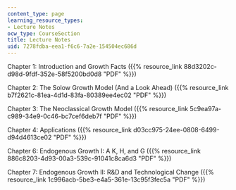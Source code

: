 ```yaml
---
content_type: page
learning_resource_types:
- Lecture Notes
ocw_type: CourseSection
title: Lecture Notes
uid: 7278fdba-eea1-f6c6-7a2e-154504ec686d
---
```


Chapter 1: Introduction and Growth Facts ({{% resource_link 88d3202c-d98d-9fdf-352e-58f5200bd0d8 "PDF" %}})

Chapter 2: The Solow Growth Model (And a Look Ahead) ({{% resource_link b7f2621c-81ea-4d1d-83fa-80389ee4ec02 "PDF" %}})

Chapter 3: The Neoclassical Growth Model ({{% resource_link 5c9ea97a-c989-34e9-0c46-bc7cef6deb7f "PDF" %}})

Chapter 4: Applications ({{% resource_link d03cc975-24ee-0808-6499-d94d4613ce02 "PDF" %}})

Chapter 6: Endogenous Growth I: A K, H, and G ({{% resource_link 886c8203-4d93-00a3-539c-91041c8ca6d3 "PDF" %}})

Chapter 7: Endogenous Growth II: R&D and Technological Change ({{% resource_link 1c996acb-5be3-e4a5-361e-13c95f3fec5a "PDF" %}})